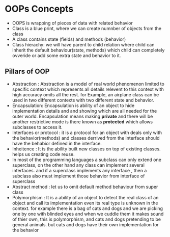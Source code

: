 # OOPs Concepts

* OOPS is wrapping of pieces of data with related behavior
* Class is a blue print, where we can create numnber of objects from the class
* A class contains state (fields) and methods (behavior)
* Class hierachy: we will have parent to child relation where child can inherit the default behaviour(state, methods) which child can completely ovveride or add some extra state and behavior to it.

## Pillars of OOP
* Abstraction : Abstraction is a model of real world phenomenon limited to specific context which represents all details relevent to this context with high accuracy omits all the rest. for Example, an airplane class can be used in two different contexts with two different state and behavior.
* Encapsulation: Encapsulation is ability of an object to hide implementation details and and showing which are all needed for the outer world. Encapsulation means making **private** and there will be another restrictive mode is there known as **protected** which allows subclasses to access it.
* Interfaces or protocol : it is a protocol for an object with deals only with the behavior(methods) and classes derrived from the interface should have the behabior defined in the interface.
* Inheitence : It is the ability built new classes on top of existing classes. helps us creating code reuse.
* In most of the programming languages a subclass can only extend one superclass, on the other hand any class can implement several interfaces. and if a superclass implements any interface , then a subclass also must implement those behavior from interface of superclass
* Abstract method : let us to omit default method behaviour from super class
* Polymorphism : It is a ability of an object to detect the real class of an object and call its implementation even its real type is unknown in the context. for example there is a bag of cats and dogs and we are picking one by one with blinded eyes and when we cuddle them it makes sound of thier own, this is polymorphism, and cats and dogs pretending to be general animals. but cats and dogs have their own implementation for the behavior
  

